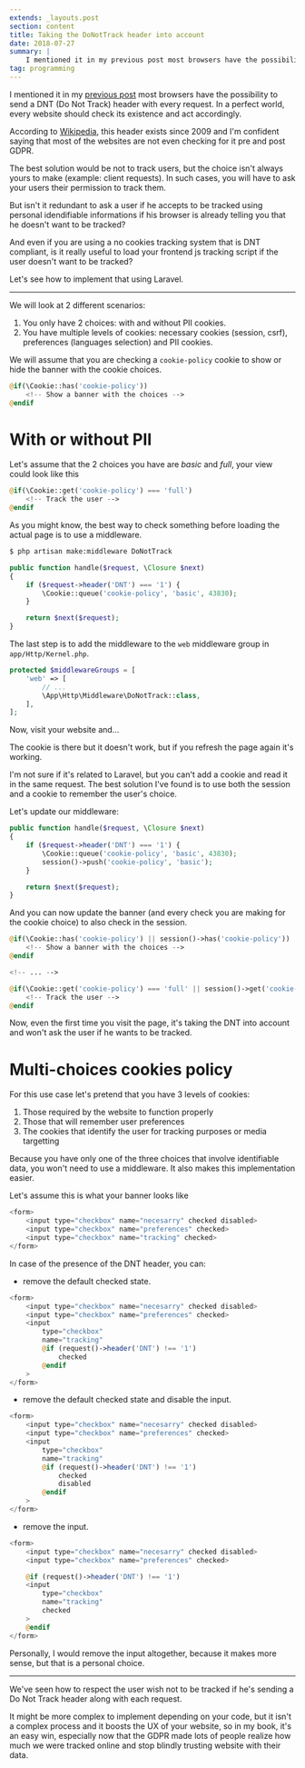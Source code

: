 ```yaml
---
extends: _layouts.post
section: content
title: Taking the DoNotTrack header into account
date: 2018-07-27
summary: |
    I mentioned it in my previous post most browsers have the possibility to send a DNT (Do Not Track) header with every request. In a perfect world, every website should check its existence and act accordingly.
tag: programming
---
```


I mentioned it in my [previous post](https://dieterstinglhamber.me/gdpr-compliant-tracking) most browsers have the possibility to send a DNT (Do Not Track) header with every request. In a perfect world, every website should check its existence and act accordingly.

According to [Wikipedia](https://en.wikipedia.org/wiki/Do_Not_Track), this header exists since 2009 and I'm confident saying that most of the websites are not even checking for it pre and post GDPR.

The best solution would be not to track users, but the choice isn't always yours to make (example: client requests). In such cases, you will have to ask your users their permission to track them.

But isn't it redundant to ask a user if he accepts to be tracked using personal idendifiable informations if his browser is already telling you that he doesn't want to be tracked?

And even if you are using a no cookies tracking system that is DNT compliant, is it really useful to load your frontend js tracking script if the user doesn't want to be tracked?

Let's see how to implement that using Laravel.

---

We will look at 2 different scenarios:
1. You only have 2 choices: with and without PII cookies.
2. You have multiple levels of cookies: necessary cookies (session, csrf), preferences (languages selection) and PII cookies.

We will assume that you are checking a `cookie-policy` cookie to show or hide the banner with the cookie choices.

```php
@if(\Cookie::has('cookie-policy'))
    <!-- Show a banner with the choices -->
@endif
```

# With or without PII

Let's assume that the 2 choices you have are _basic_ and _full_, your view could look like this

```php
@if(\Cookie::get('cookie-policy') === 'full')
    <!-- Track the user -->
@endif
```

As you might know, the best way to check something before loading the actual page is to use a middleware.

```sh
$ php artisan make:middleware DoNotTrack
```

```php
public function handle($request, \Closure $next)
{
    if ($request->header('DNT') === '1') {
        \Cookie::queue('cookie-policy', 'basic', 43830);
    }

    return $next($request);
}
```

The last step is to add the middleware to the `web` middleware group in `app/Http/Kernel.php`.

```php
protected $middlewareGroups = [
    'web' => [
        // ...
        \App\Http\Middleware\DoNotTrack::class,
    ],
];
```

Now, visit your website and...

The cookie is there but it doesn't work, but if you refresh the page again it's working.

I'm not sure if it's related to Laravel, but you can't add a cookie and read it in the same request. The best solution I've found is to use both the session and a cookie to remember the user's choice.

Let's update our middleware:

```php
public function handle($request, \Closure $next)
{
    if ($request->header('DNT') === '1') {
        \Cookie::queue('cookie-policy', 'basic', 43830);
        session()->push('cookie-policy', 'basic');
    }

    return $next($request);
}
```
And you can now update the banner (and every check you are making for the cookie choice) to also check in the session.

```php
@if(\Cookie::has('cookie-policy') || session()->has('cookie-policy'))
    <!-- Show a banner with the choices -->
@endif

<!-- ... -->

@if(\Cookie::get('cookie-policy') === 'full' || session()->get('cookie-policy') === 'full')
    <!-- Track the user -->
@endif
```

Now, even the first time you visit the page, it's taking the DNT into account and won't ask the user if he wants to be tracked.

# Multi-choices cookies policy

For this use case let's pretend that you have 3 levels of cookies:
1. Those required by the website to function properly
2. Those that will remember user preferences
3. The cookies that identify the user for tracking purposes or media targetting

Because you have only one of the three choices that involve identifiable data, you won't need to use a middleware. It also makes this implementation easier.

Let's assume this is what your banner looks like

```php
<form>
    <input type="checkbox" name="necesarry" checked disabled>
    <input type="checkbox" name="preferences" checked>
    <input type="checkbox" name="tracking" checked>
</form>
```

In case of the presence of the DNT header, you can:

- remove the default checked state.

```php
<form>
    <input type="checkbox" name="necesarry" checked disabled>
    <input type="checkbox" name="preferences" checked>
    <input
        type="checkbox"
        name="tracking"
        @if (request()->header('DNT') !== '1')
            checked
        @endif
    >
</form>
```

- remove the default checked state and disable the input.

```php
<form>
    <input type="checkbox" name="necesarry" checked disabled>
    <input type="checkbox" name="preferences" checked>
    <input
        type="checkbox"
        name="tracking"
        @if (request()->header('DNT') !== '1')
            checked
            disabled
        @endif
    >
</form>
```

- remove the input.

```php
<form>
    <input type="checkbox" name="necesarry" checked disabled>
    <input type="checkbox" name="preferences" checked>

    @if (request()->header('DNT') !== '1')
    <input
        type="checkbox"
        name="tracking"
        checked
    >
    @endif
</form>
```

Personally, I would remove the input altogether, because it makes more sense, but that is a personal choice.

---

We've seen how to respect the user wish not to be tracked if he's sending a Do Not Track header along with each request.

It might be more complex to implement depending on your code, but it isn't a complex process and it boosts the UX of your website, so in my book, it's an easy win, especially now that the GDPR made lots of people realize how much we were tracked online and stop blindly trusting website with their data.
